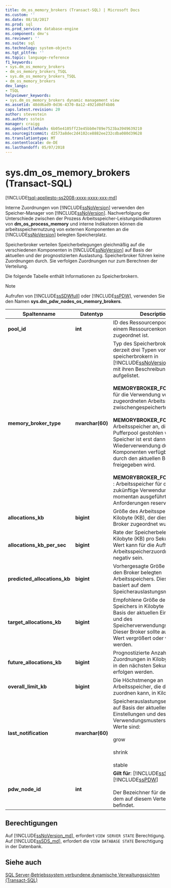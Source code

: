 ```yaml
---
title: dm_os_memory_brokers (Transact-SQL) | Microsoft Docs
ms.custom: ''
ms.date: 08/18/2017
ms.prod: sql
ms.prod_service: database-engine
ms.component: dmv's
ms.reviewer: ''
ms.suite: sql
ms.technology: system-objects
ms.tgt_pltfrm: ''
ms.topic: language-reference
f1_keywords:
- sys.dm_os_memory_brokers
- dm_os_memory_brokers_TSQL
- sys.dm_os_memory_brokers_TSQL
- dm_os_memory_brokers
dev_langs:
- TSQL
helpviewer_keywords:
- sys.dm_os_memory_brokers dynamic management view
ms.assetid: 48dd6ad9-0d36-4370-8a12-4921d0df4b86
caps.latest.revision: 20
author: stevestein
ms.author: sstein
manager: craigg
ms.openlocfilehash: 6b05e4105ff23e45bb0e789e7523ba3949639210
ms.sourcegitcommit: d2573a8dec2d4102ce8882ee232cdba080d39628
ms.translationtype: MT
ms.contentlocale: de-DE
ms.lasthandoff: 05/07/2018
---
```

# <a name="sysdmosmemorybrokers-transact-sql"></a>sys.dm_os_memory_brokers (Transact-SQL)
[!INCLUDE[tsql-appliesto-ss2008-xxxx-xxxx-xxx-md](../../includes/tsql-appliesto-ss2008-xxxx-xxxx-xxx-md.md)]

  Interne Zuordnungen von [!INCLUDE[ssNoVersion](../../includes/ssnoversion-md.md)] verwenden den Speicher-Manager von [!INCLUDE[ssNoVersion](../../includes/ssnoversion-md.md)]. Nachverfolgung der Unterschiede zwischen der Prozess Arbeitsspeicher-Leistungsindikatoren von **dm_os_process_memory** und interne Indikatoren können die arbeitsspeichernutzung von externen Komponenten an die [!INCLUDE[ssNoVersion](../../includes/ssnoversion-md.md)] belegten Speicherplatz.  
  
 Speicherbroker verteilen Speicherbelegungen gleichmäßig auf die verschiedenen Komponenten in [!INCLUDE[ssNoVersion](../../includes/ssnoversion-md.md)] auf Basis der aktuellen und der prognostizierten Auslastung. Speicherbroker führen keine Zuordnungen durch. Sie verfolgen Zuordnungen nur zum Berechnen der Verteilung.  
  
 Die folgende Tabelle enthält Informationen zu Speicherbrokern.  
  
> [!NOTE]  
>  Aufrufen von [!INCLUDE[ssSDWfull](../../includes/sssdwfull-md.md)] oder [!INCLUDE[ssPDW](../../includes/sspdw-md.md)], verwenden Sie den Namen **sys.dm_pdw_nodes_os_memory_brokers**.  
  
|Spaltenname|Datentyp|Description|  
|-----------------|---------------|-----------------|  
|**pool_id**|**int**|ID des Ressourcenpools, wenn er einem Ressourcenkontrollenpool zugeordnet ist.|  
|**memory_broker_type**|**nvarchar(60)**|Typ des Speicherbrokers. Es gibt derzeit drei Typen von speicherbrokern in [!INCLUDE[ssNoVersion](../../includes/ssnoversion-md.md)], unten mit ihren Beschreibungen aufgelistet.<br /><br /> **MEMORYBROKER_FOR_CACHE** : für die Verwendung von zugeordneten Arbeitsspeichers zwischengespeicherte Objekte.<br /><br /> **MEMORYBROKER_FOR_STEAL** : Arbeitsspeicher an, die aus dem Pufferpool gestohlen wird. Dieser Speicher ist erst dann zur Wiederverwendung durch andere Komponenten verfügbar, wenn er durch den aktuellen Besitzer freigegeben wird.<br /><br /> **MEMORYBROKER_FOR_RESERVE** : Arbeitsspeicher für die zukünftige Verwendung durch momentan ausgeführte Anforderungen reserviert.|  
|**allocations_kb**|**bigint**|Größe des Arbeitsspeichers in Kilobyte (KB), der diesem Typ Broker zugeordnet wurde.|  
|**allocations_kb_per_sec**|**bigint**|Rate der Speicherbelegungen in Kilobyte (KB) pro Sekunde. Dieser Wert kann für die Aufhebung von Arbeitsspeicherzuordnungen negativ sein.|  
|**predicted_allocations_kb**|**bigint**|Vorhergesagte Größe des durch den Broker belegten Arbeitsspeichers. Dieser Wert basiert auf dem Speicherauslastungsmuster.|  
|**target_allocations_kb**|**bigint**|Empfohlene Größe des belegten Speichers in Kilobyte (KB) auf Basis der aktuellen Einstellungen und des Speicherverwendungsmusters. Dieser Broker sollte auf diesen Wert vergrößert oder verkleinert werden.|  
|**future_allocations_kb**|**bigint**|Prognostizierte Anzahl der Zuordnungen in Kilobyte (KB), die in den nächsten Sekunden erfolgen werden.|  
|**overall_limit_kb**|**bigint**|Die Höchstmenge an Arbeitsspeicher, die der Broker zuordnen kann, in Kilobyte (KB).|  
|**last_notification**|**nvarchar(60)**|Speicherauslastungsempfehlung auf Basis der aktuellen Einstellungen und des Verwendungsmusters. Gültige Werte sind:<br /><br /> grow<br /><br /> shrink<br /><br /> stable|  
|**pdw_node_id**|**int**|**Gilt für**: [!INCLUDE[ssSDWfull](../../includes/sssdwfull-md.md)], [!INCLUDE[ssPDW](../../includes/sspdw-md.md)]<br /><br /> Der Bezeichner für den Knoten, dem auf diesem Verteilungspunkt befindet.|  
  
## <a name="permissions"></a>Berechtigungen  

Auf [!INCLUDE[ssNoVersion_md](../../includes/ssnoversion-md.md)], erfordert `VIEW SERVER STATE` Berechtigung.   
Auf [!INCLUDE[ssSDS_md](../../includes/sssds-md.md)], erfordert die `VIEW DATABASE STATE` Berechtigung in der Datenbank.   
  
## <a name="see-also"></a>Siehe auch  

  [SQL Server-Betriebssystem verbundene dynamische Verwaltungssichten &#40;Transact-SQL&#41;](../../relational-databases/system-dynamic-management-views/sql-server-operating-system-related-dynamic-management-views-transact-sql.md)  
  
  


